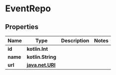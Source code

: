 
# EventRepo

## Properties
Name | Type | Description | Notes
------------ | ------------- | ------------- | -------------
**id** | **kotlin.Int** |  | 
**name** | **kotlin.String** |  | 
**url** | [**java.net.URI**](java.net.URI.md) |  | 




